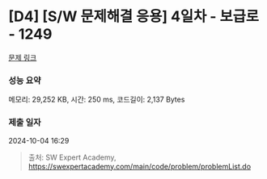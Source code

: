 # [D4] [S/W 문제해결 응용] 4일차 - 보급로 - 1249 

[문제 링크](https://swexpertacademy.com/main/code/problem/problemDetail.do?contestProbId=AV15QRX6APsCFAYD) 

### 성능 요약

메모리: 29,252 KB, 시간: 250 ms, 코드길이: 2,137 Bytes

### 제출 일자

2024-10-04 16:29



> 출처: SW Expert Academy, https://swexpertacademy.com/main/code/problem/problemList.do
